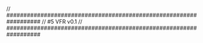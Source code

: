 // ##################################################################
//                 #5 VFR v0.1
// ##################################################################

